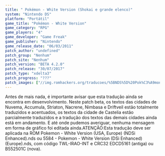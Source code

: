 ```yaml
---
title: " Pokémon - White Version (Shokai e grande elenco)"
system: "Nintendo DS"
platform: "Portátil"
game_title: "Pokémon - White Version"
game_category: "RPG"
game_players: "4"
game_developer: "Game Freak"
game_publisher: "Nintendo"
game_release_date: "06/03/2011"
patch_author: "undefined"
patch_group: "Nenhum"
patch_site: "Nenhum"
patch_version: "BETA 4.2.0"
patch_release: "30/07/2017"
patch_type: "xdelta3"
patch_progress: "???"
patch_images: ["//img.romhackers.org/traducoes/%5BNDS%5D%20Pok%C3%A9mon%20-%20White%20Version%20-%20Shokai%20e%20grande%20elenco%20-%201.jpg","//img.romhackers.org/traducoes/%5BNDS%5D%20Pok%C3%A9mon%20-%20White%20Version%20-%20Shokai%20e%20grande%20elenco%20-%202.jpg","//img.romhackers.org/traducoes/%5BNDS%5D%20Pok%C3%A9mon%20-%20White%20Version%20-%20Shokai%20e%20grande%20elenco%20-%203.jpg"]
---
```

Antes de mais nada, é importante avisar que esta tradução ainda se encontra em desenvolvimento. Neste patch beta, os textos das cidades de Nuvema, Accumula, Striaton, Nacrene, Nimbasa e Driftveil estão totalmente traduzidos e acentuados, os textos da cidade de Castelia estão parcialmente traduzidos e a tradução dos textos das demais cidades ainda está em andamento. E até onde pudemos averiguar, nenhuma mensagem em forma de gráfico foi editada ainda.ATENÇÃO:Esta tradução deve ser aplicada na ROM Pokemon - White Version (USA, Europe) (NDSi Enhanced).nds ou 5584 - Pokemon - White Version (DSi Enhanced)(Europe).nds, com código TWL-IRAO-INT e CRC32 EDCD5161 (antiga) ou B552501C (nova).